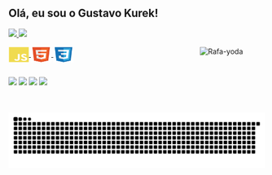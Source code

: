 ## Olá, eu sou o Gustavo Kurek!

 <div>
  <a href="https://github.com/Gustavokurek">
  <img height="180em" src="https://github-readme-stats.vercel.app/api?username=Gustavokurek&show_icons=true&theme=dracula&include_all_commits=true&count_private=true"/>
  <img height="180em"  src="https://github-readme-stats.vercel.app/api/top-langs/?username=Gustavokurek&layout=compact&langs_count=7&theme=dracula"/>
</div>
<div style="display: inline_block"><br>
  <img align="center" alt="Rafa-Js" height="30" width="40" src="https://raw.githubusercontent.com/devicons/devicon/master/icons/javascript/javascript-plain.svg"> 
  <img align="center" alt="Rafa-HTML" height="30" width="40" src="https://raw.githubusercontent.com/devicons/devicon/master/icons/html5/html5-original.svg">
  <img align="center" alt="Rafa-CSS" height="30" width="40" src="https://raw.githubusercontent.com/devicons/devicon/master/icons/css3/css3-original.svg">
  <img align="right" alt="Rafa-yoda" height="128" width="128" src="https://media.giphy.com/media/Cmr1OMJ2FN0B2/giphy.gif?cid=ecf05e47t7lete0q2wim2s56p6cy84mqh60fpckrpnccfqhy&rid=giphy.gif&ct=g">
</div>
  
  ##
 
<div> 
 <a href="https://wa.me/qr/S5IQVRNM4OEGP1" target="_blank"><img src="https://img.shields.io/badge/WhatsApp-25D366?style=for-the-badge&logo=whatsapp&logoColor=white" target="_blank"></a>
  <a href="https://www.instagram.com/gustaksz/" target="_blank"><img src="https://img.shields.io/badge/-Instagram-%23E4405F?style=for-the-badge&logo=instagram&logoColor=white" target="_blank"></a>
  <a href = "mailto:gustavokureksz@gmail.com"><img src="https://img.shields.io/badge/-Gmail-%23333?style=for-the-badge&logo=gmail&logoColor=white" target="_blank"></a>
  <a href="https://www.linkedin.com/in/gustavo-kurek-a9b10a214/" target="_blank"><img src="https://img.shields.io/badge/-LinkedIn-%230077B5?style=for-the-badge&logo=linkedin&logoColor=white" target="_blank"></a> 
 
  ![Snake animation](https://github.com/Gustavokurek/Gustavokurek/blob/output/github-contribution-grid-snake.svg)
 
</div>
